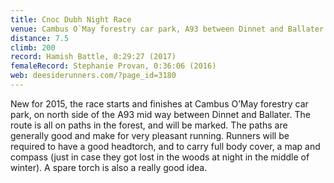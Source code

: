 ```yaml
---
title: Cnoc Dubh Night Race
venue: Cambus O`May forestry car park, A93 between Dinnet and Ballater
distance: 7.5
climb: 200
record: Hamish Battle, 0:29:27 (2017)
femaleRecord: Stephanie Provan, 0:36:06 (2016)
web: deesiderunners.com/?page_id=3180
---
```

New for 2015, the race starts and finishes at Cambus O’May forestry car park, on north side of the A93 mid way between Dinnet and Ballater. The route is all on paths in the forest, and will be marked. The paths are generally good and make for very pleasant running. Runners will be required to have a good headtorch, and to carry full body cover, a map and compass (just in case they got lost in the woods at night in the middle of winter). A spare torch is also a really good idea.
